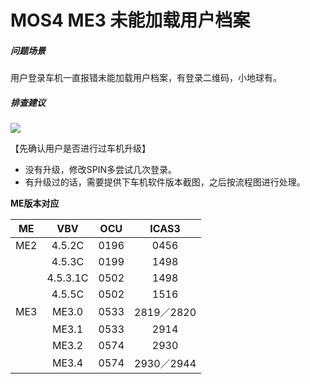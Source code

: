 # MOS4 ME3 未能加载用户档案

##### 问题场景

用户登录车机一直报错未能加载用户档案，有登录二维码，小地球有。

##### 排查建议

![](C:\Users\ext-lijie2\AppData\Roaming\marktext\images\2023-02-09-17-16-48-image.png)

【先确认用户是否进行过车机升级】

- 没有升级，修改SPIN多尝试几次登录。
- 有升级过的话，需要提供下车机软件版本截图，之后按流程图进行处理。

**ME版本对应**

| ME  | VBV      | OCU  | ICAS3     |
|:---:|:--------:|:----:|:---------:|
| ME2 | 4.5.2C   | 0196 | 0456      |
|     | 4.5.3C   | 0199 | 1498      |
|     | 4.5.3.1C | 0502 | 1498      |
|     | 4.5.5C   | 0502 | 1516      |
| ME3 | ME3.0    | 0533 | 2819／2820 |
|     | ME3.1    | 0533 | 2914      |
|     | ME3.2    | 0574 | 2930      |
|     | ME3.4    | 0574 | 2930／2944 |
